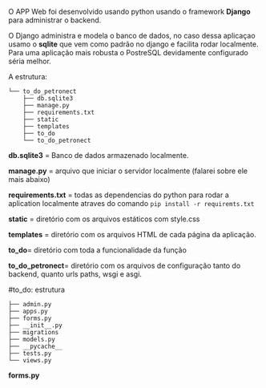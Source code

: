 O APP Web foi desenvolvido usando python usando o framework **Django** para administrar o backend.

O Django administra e modela o banco de dados, no caso dessa aplicaçao usamo o **sqlite** que vem como padrão no django e facilita rodar localmente.
Para uma aplicação mais robusta o PostreSQL devidamente configurado séria melhor.

A estrutura:
```
└── to_do_petronect
    ├── db.sqlite3
    ├── manage.py
    ├── requirements.txt
    ├── static
    ├── templates
    ├── to_do
    └── to_do_petronect
```

**db.sqlite3** = Banco de dados armazenado localmente.

**manage.py** = arquivo que iniciar o servidor localmente (falarei sobre ele mais abaixo)

**requirements.txt** = todas as dependencias do python para rodar a aplication localmente atraves do comando ```pip install -r requiremts.txt```

**static** = diretório com os arquivos estáticos com style.css

**templates** = diretório com os arquivos HTML de cada página da aplicação.

**to_do**= diretório com toda a funcionalidade da função

**to_do_petronect**= diretório com os arquivos de configuração tanto do backend, quanto urls paths, wsgi e asgi.

#to_do:
estrutura
```
├── admin.py
├── apps.py
├── forms.py
├── __init__.py
├── migrations
├── models.py
├── __pycache__
├── tests.py
└── views.py
```

**forms.py**
